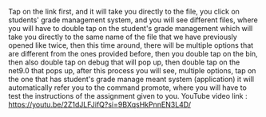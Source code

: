 Tap on the link first, and it will take you directly to the file, you click on students' grade management system, and you will see different files, where you will have to double tap on the student's grade management which will take you directly to the same name of the file that we have previously opened like twice, then this time around, there will be multiple options that are different from the ones provided before, then you double tap on the bin, then also double tap on debug that will pop up, then double tap on the net9.0 that pops up, after this process you will see, multiple options, tap on the one that has student's grade manage meant system (application) it will automatically refer you to the command promote, where you will have to test the instructions of the assignment given to you.
YouTube video link : https://youtu.be/2Z1dJLFJifQ?si=9BXqsHkPnnEN3L4D/
